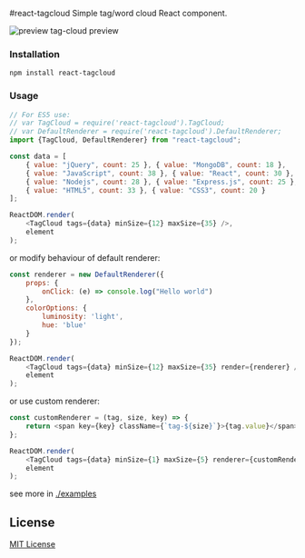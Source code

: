 #react-tagcloud
Simple tag/word cloud React component.

![preview tag-cloud preview](http://s27.postimg.org/ki0u7pe83/preview.png)

### Installation

```
npm install react-tagcloud
```

### Usage


```javascript
// For ES5 use:
// var TagCloud = require('react-tagcloud').TagCloud;
// var DefaultRenderer = require('react-tagcloud').DefaultRenderer;
import {TagCloud, DefaultRenderer} from "react-tagcloud";

const data = [
    { value: "jQuery", count: 25 }, { value: "MongoDB", count: 18 },
    { value: "JavaScript", count: 38 }, { value: "React", count: 30 },
    { value: "Nodejs", count: 28 }, { value: "Express.js", count: 25 },
    { value: "HTML5", count: 33 }, { value: "CSS3", count: 20 }
];

ReactDOM.render(
    <TagCloud tags={data} minSize={12} maxSize={35} />,
    element
);
```

or modify behaviour of default renderer:


```javascript
const renderer = new DefaultRenderer({
    props: {
        onClick: (e) => console.log("Hello world")
    },
    colorOptions: {
        luminosity: 'light',
        hue: 'blue'
    }
});

ReactDOM.render(
    <TagCloud tags={data} minSize={12} maxSize={35} render={renderer} />,
    element
);
```

or use custom renderer:

```javascript
const customRenderer = (tag, size, key) => {
    return <span key={key} className={`tag-${size}`}>{tag.value}</span>;
};

ReactDOM.render(
    <TagCloud tags={data} minSize={1} maxSize={5} renderer={customRenderer} />,
    element
);
```

see more in [./examples](https://github.com/madox2/react-tagcloud/tree/master/examples)

## License

[MIT License](https://github.com/madox2/react-tagcloud/blob/master/LICENSE)

